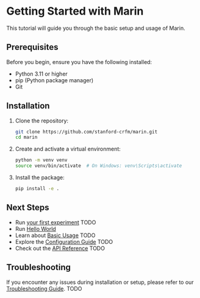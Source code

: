 # Getting Started with Marin

This tutorial will guide you through the basic setup and usage of Marin.

## Prerequisites

Before you begin, ensure you have the following installed:

- Python 3.11 or higher
- pip (Python package manager)
- Git

## Installation

1. Clone the repository:
   ```bash
   git clone https://github.com/stanford-crfm/marin.git
   cd marin
   ```

2. Create and activate a virtual environment:
   ```bash
   python -m venv venv
   source venv/bin/activate  # On Windows: venv\Scripts\activate
   ```

3. Install the package:
   ```bash
   pip install -e .
   ```


## Next Steps

- Run [your first experiment](first-experiment.md) TODO
- Run [Hello World](../tutorials/hello-world.md)
- Learn about [Basic Usage](basic-usage.md) TODO
- Explore the [Configuration Guide](../how-to-guides/configuration.md) TODO
- Check out the [API Reference](../reference/api.md) TODO

## Troubleshooting

If you encounter any issues during installation or setup, please refer to our [Troubleshooting Guide](../how-to-guides/troubleshooting.md).  TODO
